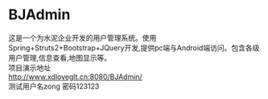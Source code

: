 # BJAdmin
这是一个为水泥企业开发的用户管理系统。使用Spring+Struts2+Bootstrap+JQuery开发,提供pc端与Android端访问。包含各级用户管理,信息查看,地图显示等。   
项目演示地址  
http://www.xdloveglt.cn:8080/BJAdmin/   
测试用户名zong        密码123123 


